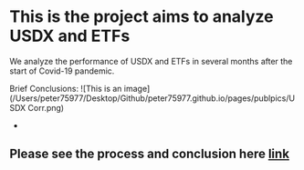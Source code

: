 # This is the project aims to analyze USDX and ETFs
 We analyze the performance of USDX and ETFs in several months after the start of Covid-19 pandemic.
 
 Brief Conclusions:
 ![This is an image](/Users/peter75977/Desktop/Github/peter75977.github.io/pages/publpics/USDX Corr.png)
 
 -
 Please see the process and conclusion here [link](https://github.com/peter75977/Analysis-of-USDx-and-ETFs/blob/main/SEAS%206401-etf-usdx-project/Final_Report.pdf)
 -
